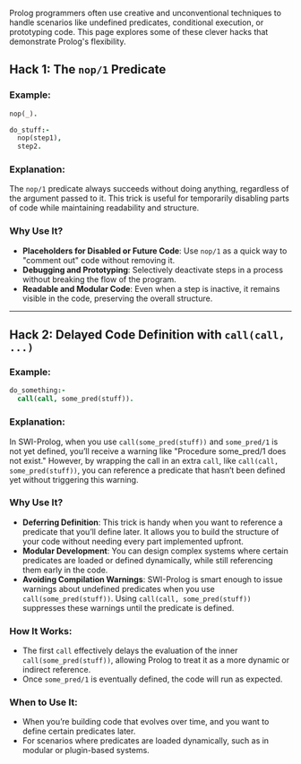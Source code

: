 Prolog programmers often use creative and unconventional techniques to handle scenarios like undefined predicates, conditional execution, or prototyping code. This page explores some of these clever hacks that demonstrate Prolog's flexibility.

## Hack 1: The `nop/1` Predicate

### Example:

```prolog
nop(_).

do_stuff:- 
  nop(step1),
  step2.
```

### Explanation:

The `nop/1` predicate always succeeds without doing anything, regardless of the argument passed to it. This trick is useful for temporarily disabling parts of code while maintaining readability and structure.

### Why Use It?

- **Placeholders for Disabled or Future Code**: Use `nop/1` as a quick way to "comment out" code without removing it.
- **Debugging and Prototyping**: Selectively deactivate steps in a process without breaking the flow of the program.
- **Readable and Modular Code**: Even when a step is inactive, it remains visible in the code, preserving the overall structure.

---

## Hack 2: Delayed Code Definition with `call(call, ...)`

### Example:

```prolog
do_something:- 
  call(call, some_pred(stuff)).
```

### Explanation:

In SWI-Prolog, when you use `call(some_pred(stuff))` and `some_pred/1` is not yet defined, you’ll receive a warning like "Procedure some_pred/1 does not exist." However, by wrapping the call in an extra `call`, like `call(call, some_pred(stuff))`, you can reference a predicate that hasn’t been defined yet without triggering this warning.

### Why Use It?

- **Deferring Definition**: This trick is handy when you want to reference a predicate that you’ll define later. It allows you to build the structure of your code without needing every part implemented upfront.
- **Modular Development**: You can design complex systems where certain predicates are loaded or defined dynamically, while still referencing them early in the code.
- **Avoiding Compilation Warnings**: SWI-Prolog is smart enough to issue warnings about undefined predicates when you use `call(some_pred(stuff))`. Using `call(call, some_pred(stuff))` suppresses these warnings until the predicate is defined.

### How It Works:

- The first `call` effectively delays the evaluation of the inner `call(some_pred(stuff))`, allowing Prolog to treat it as a more dynamic or indirect reference.
- Once `some_pred/1` is eventually defined, the code will run as expected.

### When to Use It:

- When you’re building code that evolves over time, and you want to define certain predicates later.
- For scenarios where predicates are loaded dynamically, such as in modular or plugin-based systems.
